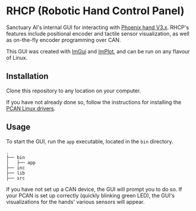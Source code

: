 # RHCP (Robotic Hand Control Panel)

Sanctuary AI's internal GUI for interacting with [Phoenix hand V3.x](https://sanctuaryai.atlassian.net/wiki/spaces/EMBD/pages/1115357218/WBH+V3). RHCP's features include positional encoder and tactile sensor visualization, as well as on-the-fly encoder programming over CAN. 

This GUI was created with [ImGui](https://github.com/ocornut/imgui) and [ImPlot](https://github.com/epezent/implot), and can be run on any flavour of Linux.


## Installation

Clone this repository to any location on your computer.

If you have not already done so, follow the instructions for installing the [PCAN Linux drivers](https://www.peak-system.com/fileadmin/media/linux/index.htm). 

## Usage

To start the GUI, run the ```app``` executable, located in the ```bin``` directory. 

```
.
├── bin
│   ├── app
├── inc
├── lib
├── src
```
If you have not set up a CAN device, the GUI will prompt you to do so. If your PCAN is set up correctly (quickly blinking green LED), the GUI's visualizations for the hands' various sensors will appear.



